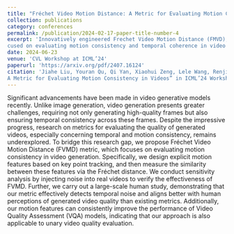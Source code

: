```yaml
---
title: "Fréchet Video Motion Distance: A Metric for Evaluating Motion Consistency in Videos"
collection: publications
category: conferences
permalink: /publication/2024-02-17-paper-title-number-4
excerpt: 'Innovatively engineered Frechet Video Motion Distance (FMVD), a novel metric emulating human perception, fo-
cused on evaluating motion consistency and temporal coherence in video generation<br/><img src='/images/500x300.png'>'
date: 2024-06-23
venue: 'CVL Workshop at ICML’24'
paperurl: 'https://arxiv.org/pdf/2407.16124'
citation: 'Jiahe Liu, Youran Qu, Qi Yan, Xiaohui Zeng, Lele Wang, Renjie Liao ”Fréchet Video Motion Distance:
A Metric for Evaluating Motion Consistency in Videos” in ICML’24 Workshop'
---
```


Significant advancements have been made in video generative models recently. Unlike image generation, video generation presents greater challenges, requiring not only generating high-quality frames but also ensuring temporal consistency across these frames. Despite the impressive progress, research on metrics for evaluating the quality of generated videos, especially concerning temporal and motion consistency, remains underexplored. To bridge this research gap, we propose Fréchet Video Motion Distance (FVMD) metric, which focuses on evaluating motion consistency in video generation. Specifically, we design explicit motion features based on key point tracking, and then measure the similarity between these features via the Fréchet distance. We conduct sensitivity analysis by injecting noise into real videos to verify the effectiveness of FVMD. Further, we carry out a large-scale human study, demonstrating that our metric effectively detects temporal noise and aligns better with human perceptions of generated video quality than existing metrics. Additionally, our motion features can consistently improve the performance of Video Quality Assessment (VQA) models, indicating that our approach is also applicable to unary video quality evaluation.
